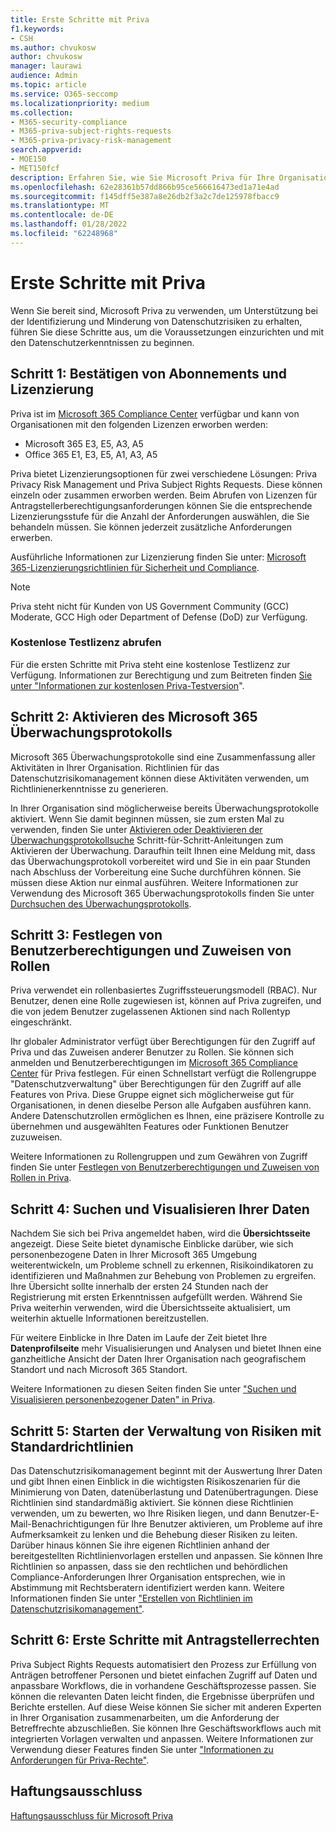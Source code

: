 ```yaml
---
title: Erste Schritte mit Priva
f1.keywords:
- CSH
ms.author: chvukosw
author: chvukosw
manager: laurawi
audience: Admin
ms.topic: article
ms.service: O365-seccomp
ms.localizationpriority: medium
ms.collection:
- M365-security-compliance
- M365-priva-subject-rights-requests
- M365-priva-privacy-risk-management
search.appverid:
- MOE150
- MET150fcf
description: Erfahren Sie, wie Sie Microsoft Priva für Ihre Organisation einrichten, Rollen und Berechtigungen festlegen und wichtige Einstellungen konfigurieren.
ms.openlocfilehash: 62e28361b57dd866b95ce566616473ed1a71e4ad
ms.sourcegitcommit: f145dff5e387a8e26db2f3a2c7de125978fbacc9
ms.translationtype: MT
ms.contentlocale: de-DE
ms.lasthandoff: 01/28/2022
ms.locfileid: "62248968"
---
```

# <a name="get-started-with-priva"></a>Erste Schritte mit Priva

Wenn Sie bereit sind, Microsoft Priva zu verwenden, um Unterstützung bei der Identifizierung und Minderung von Datenschutzrisiken zu erhalten, führen Sie diese Schritte aus, um die Voraussetzungen einzurichten und mit den Datenschutzerkenntnissen zu beginnen.

## <a name="step-1-confirm-subscriptions-and-licensing"></a>Schritt 1: Bestätigen von Abonnements und Lizenzierung

Priva ist im [Microsoft 365 Compliance Center](https://compliance.microsoft.com/) verfügbar und kann von Organisationen mit den folgenden Lizenzen erworben werden:

- Microsoft 365 E3, E5, A3, A5
- Office 365 E1, E3, E5, A1, A3, A5

Priva bietet Lizenzierungsoptionen für zwei verschiedene Lösungen: Priva Privacy Risk Management und Priva Subject Rights Requests. Diese können einzeln oder zusammen erworben werden. Beim Abrufen von Lizenzen für Antragstellerberechtigungsanforderungen können Sie die entsprechende Lizenzierungsstufe für die Anzahl der Anforderungen auswählen, die Sie behandeln müssen. Sie können jederzeit zusätzliche Anforderungen erwerben.

Ausführliche Informationen zur Lizenzierung finden Sie unter: [Microsoft 365-Lizenzierungsrichtlinien für Sicherheit und Compliance](/office365/servicedescriptions/microsoft-365-service-descriptions/microsoft-365-tenantlevel-services-licensing-guidance/microsoft-365-security-compliance-licensing-guidance#privacy-management).

> [!Note]
> Priva steht nicht für Kunden von US Government Community (GCC) Moderate, GCC High oder Department of Defense (DoD) zur Verfügung.

### <a name="get-free-trial-license"></a>Kostenlose Testlizenz abrufen

Für die ersten Schritte mit Priva steht eine kostenlose Testlizenz zur Verfügung. Informationen zur Berechtigung und zum Beitreten finden [Sie unter "Informationen zur kostenlosen Priva-Testversion](priva-trial.md)".

## <a name="step-2-enable-the-microsoft-365-audit-log"></a>Schritt 2: Aktivieren des Microsoft 365 Überwachungsprotokolls

Microsoft 365 Überwachungsprotokolle sind eine Zusammenfassung aller Aktivitäten in Ihrer Organisation. Richtlinien für das Datenschutzrisikomanagement können diese Aktivitäten verwenden, um Richtlinienerkenntnisse zu generieren.

In Ihrer Organisation sind möglicherweise bereits Überwachungsprotokolle aktiviert. Wenn Sie damit beginnen müssen, sie zum ersten Mal zu verwenden, finden Sie unter [Aktivieren oder Deaktivieren der Überwachungsprotokollsuche](/microsoft-365/compliance/turn-audit-log-search-on-or-off) Schritt-für-Schritt-Anleitungen zum Aktivieren der Überwachung. Daraufhin teilt Ihnen eine Meldung mit, dass das Überwachungsprotokoll vorbereitet wird und Sie in ein paar Stunden nach Abschluss der Vorbereitung eine Suche durchführen können. Sie müssen diese Aktion nur einmal ausführen. Weitere Informationen zur Verwendung des Microsoft 365 Überwachungsprotokolls finden Sie unter [Durchsuchen des Überwachungsprotokolls](/microsoft-365/compliance/search-the-audit-log-in-security-and-compliance).

## <a name="step-3-set-user-permissions-and-assign-roles"></a>Schritt 3: Festlegen von Benutzerberechtigungen und Zuweisen von Rollen

Priva verwendet ein rollenbasiertes Zugriffssteuerungsmodell (RBAC). Nur Benutzer, denen eine Rolle zugewiesen ist, können auf Priva zugreifen, und die von jedem Benutzer zugelassenen Aktionen sind nach Rollentyp eingeschränkt.

Ihr globaler Administrator verfügt über Berechtigungen für den Zugriff auf Priva und das Zuweisen anderer Benutzer zu Rollen. Sie können sich anmelden und Benutzerberechtigungen im [Microsoft 365 Compliance Center](https://compliance.microsoft.com/) für Priva festlegen. Für einen Schnellstart verfügt die Rollengruppe "Datenschutzverwaltung" über Berechtigungen für den Zugriff auf alle Features von Priva. Diese Gruppe eignet sich möglicherweise gut für Organisationen, in denen dieselbe Person alle Aufgaben ausführen kann. Andere Datenschutzrollen ermöglichen es Ihnen, eine präzisere Kontrolle zu übernehmen und ausgewählten Features oder Funktionen Benutzer zuzuweisen.

Weitere Informationen zu Rollengruppen und zum Gewähren von Zugriff finden Sie unter [Festlegen von Benutzerberechtigungen und Zuweisen von Rollen in Priva](priva-permissions.md).

## <a name="step-4-start-finding-and-visualizing-your-data"></a>Schritt 4: Suchen und Visualisieren Ihrer Daten

Nachdem Sie sich bei Priva angemeldet haben, wird die **Übersichtsseite** angezeigt. Diese Seite bietet dynamische Einblicke darüber, wie sich personenbezogene Daten in Ihrer Microsoft 365 Umgebung weiterentwickeln, um Probleme schnell zu erkennen, Risikoindikatoren zu identifizieren und Maßnahmen zur Behebung von Problemen zu ergreifen. Ihre Übersicht sollte innerhalb der ersten 24 Stunden nach der Registrierung mit ersten Erkenntnissen aufgefüllt werden. Während Sie Priva weiterhin verwenden, wird die Übersichtsseite aktualisiert, um weiterhin aktuelle Informationen bereitzustellen.

Für weitere Einblicke in Ihre Daten im Laufe der Zeit bietet Ihre **Datenprofilseite** mehr Visualisierungen und Analysen und bietet Ihnen eine ganzheitliche Ansicht der Daten Ihrer Organisation nach geografischem Standort und nach Microsoft 365 Standort.

Weitere Informationen zu diesen Seiten finden Sie unter ["Suchen und Visualisieren personenbezogener Daten" in Priva](priva-data-profile.md).

## <a name="step-5-start-managing-risks-with-default-policies"></a>Schritt 5: Starten der Verwaltung von Risiken mit Standardrichtlinien

Das Datenschutzrisikomanagement beginnt mit der Auswertung Ihrer Daten und gibt Ihnen einen Einblick in die wichtigsten Risikoszenarien für die Minimierung von Daten, datenüberlastung und Datenübertragungen. Diese Richtlinien sind standardmäßig aktiviert. Sie können diese Richtlinien verwenden, um zu bewerten, wo Ihre Risiken liegen, und dann Benutzer-E-Mail-Benachrichtigungen für Ihre Benutzer aktivieren, um Probleme auf ihre Aufmerksamkeit zu lenken und die Behebung dieser Risiken zu leiten. Darüber hinaus können Sie ihre eigenen Richtlinien anhand der bereitgestellten Richtlinienvorlagen erstellen und anpassen. Sie können Ihre Richtlinien so anpassen, dass sie den rechtlichen und behördlichen Compliance-Anforderungen Ihrer Organisation entsprechen, wie in Abstimmung mit Rechtsberatern identifiziert werden kann. Weitere Informationen finden Sie unter ["Erstellen von Richtlinien im Datenschutzrisikomanagement"](risk-management-policies.md).

## <a name="step-6-get-started-with-subject-rights-requests"></a>Schritt 6: Erste Schritte mit Antragstellerrechten

Priva Subject Rights Requests automatisiert den Prozess zur Erfüllung von Anträgen betroffener Personen und bietet einfachen Zugriff auf Daten und anpassbare Workflows, die in vorhandene Geschäftsprozesse passen. Sie können die relevanten Daten leicht finden, die Ergebnisse überprüfen und Berichte erstellen. Auf diese Weise können Sie sicher mit anderen Experten in Ihrer Organisation zusammenarbeiten, um die Anforderung der Betreffrechte abzuschließen. Sie können Ihre Geschäftsworkflows auch mit integrierten Vorlagen verwalten und anpassen. Weitere Informationen zur Verwendung dieser Features finden Sie unter ["Informationen zu Anforderungen für Priva-Rechte"](subject-rights-requests.md).

## <a name="legal-disclaimer"></a>Haftungsausschluss

[Haftungsausschluss für Microsoft Priva](priva-disclaimer.md)
